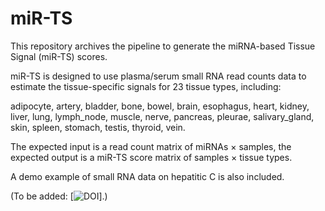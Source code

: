 # miR-TS
This repository archives the pipeline to generate the miRNA-based Tissue Signal (miR-TS) scores.

miR-TS is designed to use plasma/serum small RNA read counts data to estimate the tissue-specific signals for 23 tissue types, including:

 adipocyte, artery, bladder, bone, bowel, brain, esophagus, heart, kidney, liver, lung, lymph_node, muscle, nerve, pancreas, pleurae, salivary_gland, skin, spleen, stomach, testis, thyroid, vein.

The expected input is a read count matrix of miRNAs × samples, the expected output is a miR-TS score matrix of samples × tissue types.

A demo example of small RNA data on hepatitic C is also included.


(To be added:
[![DOI](https://zenodo.org/badge/DOI/10.5281/zenodo.XXXXXXX.svg)].)

